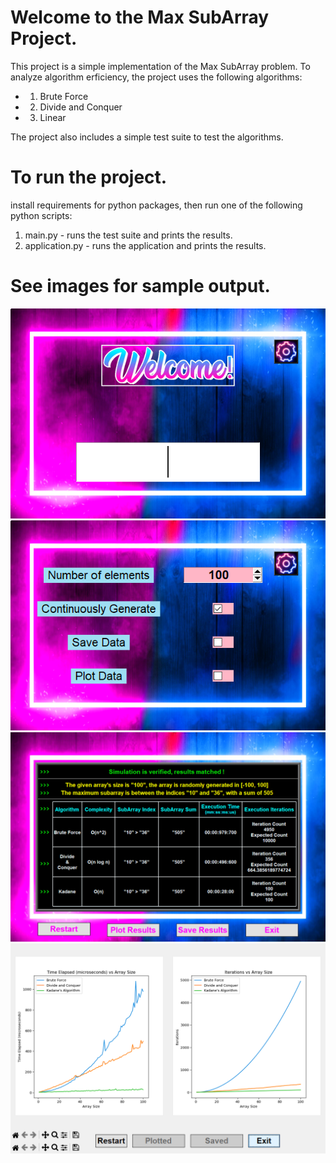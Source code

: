 
# Welcome to the Max SubArray Project.

This project is a simple implementation of the Max SubArray problem. To analyze algorithm erficiency, the project uses the following algorithms:

* 1. Brute Force
* 2. Divide and Conquer
* 3. Linear

The project also includes a simple test suite to test the algorithms.

# To run the project.

install requirements for python packages, then run one of the following python scripts:

1. main.py - runs the test suite and prints the results.
2. application.py - runs the application and prints the results.

# See images for sample output.

![Main Menu](Assets/MD_ASSETS/mainmenu.png)
![Settings Menu](Assets/MD_ASSETS/settingsmenu.png)
![Canvas](Assets/MD_ASSETS/experimentmenu1.png)
![Experiment](Assets/MD_ASSETS/experimentmenu2.png)